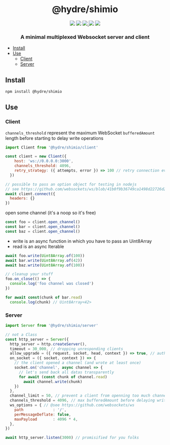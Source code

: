<h1 align=center>@hydre/shimio</h1>
<p align=center>
  <img src="https://img.shields.io/github/license/hydreio/shimio.svg?style=for-the-badge" />
  <img src="https://img.shields.io/codecov/c/github/hydreio/shimio/edge?logo=codecov&style=for-the-badge"/>
  <a href="https://www.npmjs.com/package/@hydre/shimio">
    <img src="https://img.shields.io/npm/v/@hydre/shimio.svg?logo=npm&style=for-the-badge" />
  </a>
  <img src="https://img.shields.io/npm/dw/@hydre/shimio?logo=npm&style=for-the-badge" />
  <img src="https://img.shields.io/github/workflow/status/hydreio/shimio/CI?logo=Github&style=for-the-badge" />
</p>

<h3 align=center>A minimal multiplexed Websocket server and client</h3>

- [Install](#install)
- [Use](#use)
  - [Client](#client)
  - [Server](#server)

## Install

```sh
npm install @hydre/shimio
```

## Use

### Client

`channels_threshold` represent the maximum WebSocket `bufferedAmount` length
before starting to delay write operations

```js
import Client from '@hydre/shimio/client'

const client = new Client({
    host: 'ws://0.0.0.0:3000',
    channels_threshold: 4096,
    retry_strategy: ({ attempts, error }) => 100 // retry connection every 100ms
  })

// possible to pass an option object for testing in nodejs
// see https://github.com/websockets/ws/blob/41b0f9b36749ca1498d22726d22f72233de1424a/lib/websocket.js#L445
await client.connect({
  headers: {}
})
```

open some channel (it's a noop so it's free)

```js
const foo = client.open_channel()
const bar = client.open_channel()
const baz = client.open_channel()
```

- write is an async function in which you have to pass an Uint8Array
- read is an async Iterable

```js
await foo.write(Uint8Array.of(100))
await bar.write(Uint8Array.of(42))
await baz.write(Uint8Array.of(100))

// cleanup your stuff
foo.on_close(() => {
  console.log('foo channel was closed')
})

for await const(chunk of bar.read)
  console.log(chunk) // Uint8Array<42>
```

### Server

```js
import Server from '@hydre/shimio/server'

// not a Class
const http_server = Server({
  http_server = http.createServer(),
  timeout = 30_000, // dropping unresponding clients
  allow_upgrade = ({ request, socket, head, context }) => true, // authentication
  on_socket = ({ socket, context }) => {
    // the client opened a channel (and wrote at least once)
    socket.on('channel', async channel => {
      // let's send back all datas transparently
      for await (const chunk of channel.read)
        await channel.write(chunk)
    })
  },
  channel_limit = 50, // prevent a client from openning too much channel (encoded on an Uint32 (4,294,967,295))
  channels_threshold = 4096, // max bufferedAmount before delaying writes
  ws_options = { // @see https://github.com/websockets/ws
    path             : '/',
    perMessageDeflate: false,
    maxPayload       : 4096 * 4,
  },
})

await http_server.listen(3000) // promisified for you folks
```
